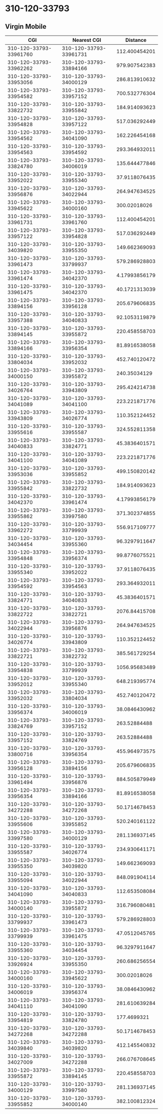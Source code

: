 # 310-120-33793
## Virgin Mobile


| CGI | Nearest CGI | Distance |
|-----|-------------|----------|
| 310-120-33793-33961760 | 310-120-33793-33961731 | 112.400454201 |
| 310-120-33793-33962262 | 310-120-33793-33894166 | 979.907542383 |
| 310-120-33793-33953056 | 310-120-33793-34000129 | 286.813910632 |
| 310-120-33793-33954582 | 310-120-33793-33957152 | 700.532776304 |
| 310-120-33793-33822732 | 310-120-33793-33955842 | 184.914093623 |
| 310-120-33793-33954828 | 310-120-33793-33957122 | 517.036292449 |
| 310-120-33793-33954562 | 310-120-33793-34041090 | 162.226454168 |
| 310-120-33793-33954563 | 310-120-33793-33954592 | 293.364932011 |
| 310-120-33793-33824780 | 310-120-33793-34006019 | 135.644477846 |
| 310-120-33793-33952022 | 310-120-33793-33955340 | 37.9118076435 |
| 310-120-33793-33956876 | 310-120-33793-34022944 | 264.947634525 |
| 310-120-33793-33945622 | 310-120-33793-34000160 | 300.02018026 |
| 310-120-33793-33961731 | 310-120-33793-33961760 | 112.400454201 |
| 310-120-33793-33957122 | 310-120-33793-33954828 | 517.036292449 |
| 310-120-33793-34039820 | 310-120-33793-33955350 | 149.662369093 |
| 310-120-33793-33961473 | 310-120-33793-33799937 | 579.286928803 |
| 310-120-33793-33961474 | 310-120-33793-34042370 | 4.17993856179 |
| 310-120-33793-33961475 | 310-120-33793-34042370 | 40.1721313039 |
| 310-120-33793-33894156 | 310-120-33793-33956128 | 205.679606835 |
| 310-120-33793-33957388 | 310-120-33793-34040833 | 92.1053119879 |
| 310-120-33793-33894145 | 310-120-33793-33955872 | 220.458558703 |
| 310-120-33793-33894166 | 310-120-33793-33956354 | 81.8916538058 |
| 310-120-33793-33804034 | 310-120-33793-33952032 | 452.740120472 |
| 310-120-33793-34000150 | 310-120-33793-33955872 | 240.35034129 |
| 310-120-33793-34026764 | 310-120-33793-33943809 | 295.424214738 |
| 310-120-33793-34041089 | 310-120-33793-34041100 | 223.221871776 |
| 310-120-33793-33943809 | 310-120-33793-34026774 | 110.352124452 |
| 310-120-33793-33955616 | 310-120-33793-33955587 | 324.552811358 |
| 310-120-33793-34040833 | 310-120-33793-33824771 | 45.3836401571 |
| 310-120-33793-34041100 | 310-120-33793-34041089 | 223.221871776 |
| 310-120-33793-33953036 | 310-120-33793-33955852 | 499.150820142 |
| 310-120-33793-33955842 | 310-120-33793-33822732 | 184.914093623 |
| 310-120-33793-34042370 | 310-120-33793-33961474 | 4.17993856179 |
| 310-120-33793-33955862 | 310-120-33793-33997580 | 371.302374855 |
| 310-120-33793-33962272 | 310-120-33793-33799939 | 556.917109777 |
| 310-120-33793-34034454 | 310-120-33793-33955360 | 96.3297911647 |
| 310-120-33793-33954848 | 310-120-33793-33956374 | 99.8776075521 |
| 310-120-33793-33955340 | 310-120-33793-33952022 | 37.9118076435 |
| 310-120-33793-33954592 | 310-120-33793-33954563 | 293.364932011 |
| 310-120-33793-33824771 | 310-120-33793-34040833 | 45.3836401571 |
| 310-120-33793-33822722 | 310-120-33793-33822721 | 2076.84415708 |
| 310-120-33793-34022944 | 310-120-33793-33956876 | 264.947634525 |
| 310-120-33793-34026774 | 310-120-33793-33943809 | 110.352124452 |
| 310-120-33793-33822721 | 310-120-33793-33822732 | 385.561729254 |
| 310-120-33793-33954838 | 310-120-33793-33799939 | 1056.95683489 |
| 310-120-33793-33952012 | 310-120-33793-33955340 | 648.219395774 |
| 310-120-33793-33952032 | 310-120-33793-33804034 | 452.740120472 |
| 310-120-33793-33956374 | 310-120-33793-34006019 | 38.0846430962 |
| 310-120-33793-33824769 | 310-120-33793-33957152 | 263.52884488 |
| 310-120-33793-33957152 | 310-120-33793-33824769 | 263.52884488 |
| 310-120-33793-33800716 | 310-120-33793-33956354 | 455.964973575 |
| 310-120-33793-33956128 | 310-120-33793-33894156 | 205.679606835 |
| 310-120-33793-33961494 | 310-120-33793-33956876 | 884.505879949 |
| 310-120-33793-33956354 | 310-120-33793-33894166 | 81.8916538058 |
| 310-120-33793-34272288 | 310-120-33793-34272268 | 50.1714678453 |
| 310-120-33793-33955606 | 310-120-33793-33955852 | 520.240161122 |
| 310-120-33793-33997580 | 310-120-33793-34000129 | 281.136937145 |
| 310-120-33793-33955587 | 310-120-33793-34026774 | 234.930641171 |
| 310-120-33793-33955350 | 310-120-33793-34039820 | 149.662369093 |
| 310-120-33793-33955094 | 310-120-33793-34022944 | 848.091904114 |
| 310-120-33793-34041090 | 310-120-33793-34040833 | 112.653508084 |
| 310-120-33793-34000140 | 310-120-33793-33955872 | 316.796080481 |
| 310-120-33793-33799937 | 310-120-33793-33961473 | 579.286928803 |
| 310-120-33793-33799939 | 310-120-33793-33961475 | 47.0512045765 |
| 310-120-33793-33955360 | 310-120-33793-34034454 | 96.3297911647 |
| 310-120-33793-33926924 | 310-120-33793-33955350 | 260.686256554 |
| 310-120-33793-34000160 | 310-120-33793-33945622 | 300.02018026 |
| 310-120-33793-34006019 | 310-120-33793-33956374 | 38.0846430962 |
| 310-120-33793-34041110 | 310-120-33793-34041090 | 281.610639284 |
| 310-120-33793-33954819 | 310-120-33793-33824780 | 177.4699321 |
| 310-120-33793-34272268 | 310-120-33793-34272288 | 50.1714678453 |
| 310-120-33793-34039840 | 310-120-33793-34039820 | 412.145540832 |
| 310-120-33793-34027009 | 310-120-33793-34272288 | 266.076708645 |
| 310-120-33793-33955872 | 310-120-33793-33894145 | 220.458558703 |
| 310-120-33793-34000129 | 310-120-33793-33997580 | 281.136937145 |
| 310-120-33793-33955852 | 310-120-33793-34000140 | 382.100812324 |
